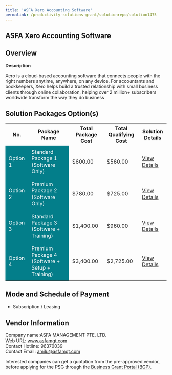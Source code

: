 ```yaml
---
title: 'ASFA Xero Accounting Software'
permalink: /productivity-solutions-grant/solutionrepo/solution1475
---
```


## ASFA Xero Accounting Software

## Overview

**Description**

Xero is a cloud-based accounting software that connects people with the right numbers anytime, anywhere, on any device. For accountants and bookkeepers, Xero helps build a trusted relationship with small business clients through online collaboration, helping over 2 million+ subscribers worldwide transform the way they do business

## Solution Packages Option(s)

<table>
<tr>
<th><b>No.</b></th>
<th><b>Package Name</b></th>
<th><b>Total Package Cost</b></th>
<th><b>Total Qualifying Cost</b></th>
<th><b>Solution Details</b></th>
</tr>
<tr>
<td style='padding: 10px; background-color: #037E8A; color: #FFFFFF;'>Option 1</td>
<td style='padding: 10px; background-color: #037E8A; color: #FFFFFF;'>Standard Package 1 (Software Only)</td>
<td style='padding: 10px;'>$600.00</td>
<td style='padding: 10px;'>$560.00</td>
<td style='padding: 10px;'><a href='/images/psg/ASFA_Management_Xero_Accounting_05102023_Desensitised_Annex3_Part1.pdf ' target='_blank'>View Details</a></td>
</tr>
<tr>
<td style='padding: 10px; background-color: #037E8A; color: #FFFFFF;'>Option 2</td>
<td style='padding: 10px; background-color: #037E8A; color: #FFFFFF;'>Premium Package 2 (Software Only)</td>
<td style='padding: 10px;'>$780.00</td>
<td style='padding: 10px;'>$725.00</td>
<td style='padding: 10px;'><a href='/images/psg/ASFA_Management_Xero_Accounting_05102023_Desensitised_Annex3_Part2.pdf ' target='_blank'>View Details</a></td>
</tr>
<tr>
<td style='padding: 10px; background-color: #037E8A; color: #FFFFFF;'>Option 3</td>
<td style='padding: 10px; background-color: #037E8A; color: #FFFFFF;'>Standard Package 3 (Software + Training)</td>
<td style='padding: 10px;'>$1,400.00</td>
<td style='padding: 10px;'>$960.00</td>
<td style='padding: 10px;'><a href='/images/psg/ASFA_Management_Xero_Accounting_05102023_Desensitised_Annex3_Part3.pdf ' target='_blank'>View Details</a></td>
</tr>
<tr>
<td style='padding: 10px; background-color: #037E8A; color: #FFFFFF;'>Option 4</td>
<td style='padding: 10px; background-color: #037E8A; color: #FFFFFF;'>Premium Package 4 (Software + Setup + Training)</td>
<td style='padding: 10px;'>$3,400.00</td>
<td style='padding: 10px;'>$2,725.00</td>
<td style='padding: 10px;'><a href='/images/psg/ASFA_Management_Xero_Accounting_05102023_Desensitised_Annex3_Part4.pdf ' target='_blank'>View Details</a></td>
</tr>
</table>

## Mode and Schedule of Payment

 - Subscription / Leasing

## Vendor Information

 Company name:ASFA MANAGEMENT PTE. LTD.<br>Web URL: www.asfamgt.com <br>Contact Hotline: 96370039 <br>Contact Email: amilu@asfamgt.com

Interested companies can get a quotation from the pre-approved vendor, before applying for the PSG through the <a href='https://www.businessgrants.gov.sg/' target='_blank' rel='noopener'>Business Grant Portal (BGP)</a>.

<script src="/jquery/resize-tables.js"></script>
